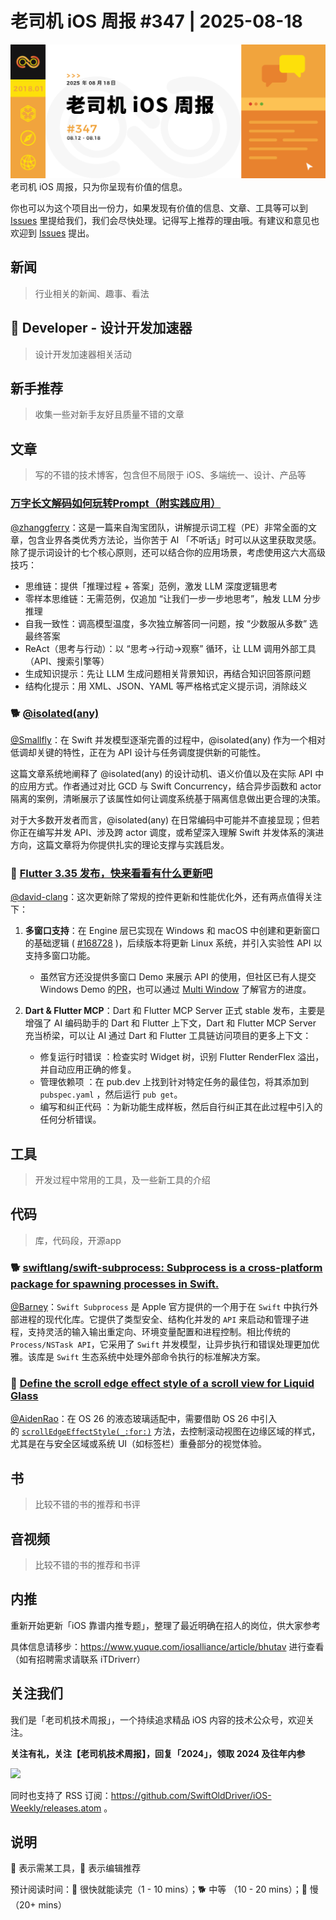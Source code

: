 # 老司机 iOS 周报 #347 | 2025-08-18

![ios-weekly](https://github.com/SwiftOldDriver/iOS-Weekly/blob/master/assets/weekly-header/347.jpg?raw=true)
老司机 iOS 周报，只为你呈现有价值的信息。

你也可以为这个项目出一份力，如果发现有价值的信息、文章、工具等可以到 [Issues](https://github.com/SwiftOldDriver/iOS-Weekly/issues) 里提给我们，我们会尽快处理。记得写上推荐的理由哦。有建议和意见也欢迎到 [Issues](https://github.com/SwiftOldDriver/iOS-Weekly/issues) 提出。

## 新闻

> 行业相关的新闻、趣事、看法

##  Developer - 设计开发加速器

> 设计开发加速器相关活动

## 新手推荐

> 收集一些对新手友好且质量不错的文章

## 文章

> 写的不错的技术博客，包含但不局限于 iOS、多端统一、设计、产品等

### [万字长文解码如何玩转Prompt（附实践应用）](https://mp.weixin.qq.com/s/ad6y-pCe1_PV7iNA7Uh1bg)

[@zhanggferry](zhangferry.com)：这是一篇来自淘宝团队，讲解提示词工程（PE）非常全面的文章，包含业界各类优秀方法论，当你苦于 AI 「不听话」时可以从这里获取灵感。除了提示词设计的七个核心原则，还可以结合你的应用场景，考虑使用这六大高级技巧：

* 思维链：提供「推理过程 + 答案」范例，激发 LLM 深度逻辑思考
* 零样本思维链：无需范例，仅追加 “让我们一步一步地思考”，触发 LLM 分步推理
* 自我一致性：调高模型温度，多次独立解答同一问题，按 “少数服从多数” 选最终答案
* ReAct（思考与行动）：以 “思考→行动→观察” 循环，让 LLM 调用外部工具（API、搜索引擎等）
* 生成知识提示：先让 LLM 生成问题相关背景知识，再结合知识回答原问题
* 结构化提示：用 XML、JSON、YAML 等严格格式定义提示词，消除歧义


### 🐕 [@isolated(any)](https://nshipster.com/isolated-any/)
[@Smallfly](https://github.com/iostalks)：在 Swift 并发模型逐渐完善的过程中，@isolated(any) 作为一个相对低调却关键的特性，正在为 API 设计与任务调度提供新的可能性。

这篇文章系统地阐释了 @isolated(any) 的设计动机、语义价值以及在实际 API 中的应用方式。作者通过对比 GCD 与 Swift Concurrency，结合异步函数和 actor 隔离的案例，清晰展示了该属性如何让调度系统基于隔离信息做出更合理的决策。

对于大多数开发者而言，@isolated(any) 在日常编码中可能并不直接显现；但若你正在编写并发 API、涉及跨 actor 调度，或希望深入理解 Swift 并发体系的演进方向，这篇文章将为你提供扎实的理论支撑与实践启发。

### 🐎 [Flutter 3.35 发布，快来看看有什么更新吧](https://mp.weixin.qq.com/s/PPnSmA3XmyS3cZ_m7zgpdw)

[@david-clang](https://github.com/david-clang)：这次更新除了常规的控件更新和性能优化外，还有两点值得关注下：

1. **多窗口支持**：在 Engine 层已实现在 Windows 和 macOS 中创建和更新窗口的基础逻辑 ( [#168728](https://link.juejin.cn/?target=https%3A%2F%2Fgithub.com%2Fflutter%2Fflutter%2Fpull%2F168728 "https://github.com/flutter/flutter/pull/168728") )，后续版本将更新 Linux 系统，并引入实验性 API 以支持多窗口功能。
	- 虽然官方还没提供多窗口 Demo 来展示 API 的使用，但社区已有人提交 Windows Demo 的[PR](https://github.com/flutter/flutter/pull/173715)，也可以通过 [Multi Window](https://github.com/orgs/flutter/projects/39/views/1) 了解官方的进度。

2. **Dart & Flutter MCP**：Dart 和 Flutter MCP Server 正式 stable 发布，主要是增强了 AI 编码助手的 Dart 和 Flutter 上下文，Dart 和 Flutter MCP Server 充当桥梁，可以让 AI 通过 Dart 和 Flutter 工具链访问项目的更多上下文：
	- 修复运行时错误 ：检查实时 Widget 树，识别 Flutter RenderFlex 溢出，并自动应用正确的修复。
	- 管理依赖项 ：在 pub.dev 上找到针对特定任务的最佳包，将其添加到 `pubspec.yaml` ，然后运行 `pub get`。
	- 编写和纠正代码 ：为新功能生成样板，然后自行纠正其在此过程中引入的任何分析错误。

## 工具

> 开发过程中常用的工具，及一些新工具的介绍

## 代码

> 库，代码段，开源app

### 🐕 [swiftlang/swift-subprocess: Subprocess is a cross-platform package for spawning processes in Swift.](https://github.com/swiftlang/swift-subprocess)

[@Barney](https://github.com/BarneyZhaoooo)：`Swift Subprocess` 是 Apple 官方提供的一个用于在 `Swift` 中执行外部进程的现代化库。它提供了类型安全、结构化并发的 `API` 来启动和管理子进程，支持灵活的输入输出重定向、环境变量配置和进程控制。相比传统的 `Process/NSTask API`，它采用了 `Swift` 并发模型，让异步执行和错误处理更加优雅。该库是 `Swift` 生态系统中处理外部命令执行的标准解决方案。

### 🐎 [Define the scroll edge effect style of a scroll view for Liquid Glass](https://www.createwithswift.com/define-the-scroll-edge-effect-style-of-a-scroll-view-for-liquid-glass/)

[@AidenRao](https://weibo.com/AidenRao)：在 OS 26 的液态玻璃适配中，需要借助 OS 26 中引入的 [`scrollEdgeEffectStyle(_:for:)`](https://developer.apple.com/documentation/swiftui/view/scrolledgeeffectstyle(_:for:)?ref=createwithswift.com) 方法，去控制滚动视图在边缘区域的样式，尤其是在与安全区域或系统 UI（如标签栏）重叠部分的视觉体验。

## 书

> 比较不错的书的推荐和书评

## 音视频

> 比较不错的书的推荐和书评

## 内推

重新开始更新「iOS 靠谱内推专题」，整理了最近明确在招人的岗位，供大家参考

具体信息请移步：https://www.yuque.com/iosalliance/article/bhutav 进行查看（如有招聘需求请联系 iTDriverr）

## 关注我们

我们是「老司机技术周报」，一个持续追求精品 iOS 内容的技术公众号，欢迎关注。

**关注有礼，关注【老司机技术周报】，回复「2024」，领取 2024 及往年内参**

![](https://github.com/SwiftOldDriver/iOS-Weekly/blob/master/assets/qrcode_for_wechat.jpg?raw=true)

同时也支持了 RSS 订阅：https://github.com/SwiftOldDriver/iOS-Weekly/releases.atom 。

## 说明

🚧 表示需某工具，🌟 表示编辑推荐

预计阅读时间：🐎 很快就能读完（1 - 10 mins）；🐕 中等 （10 - 20 mins）；🐢 慢（20+ mins）
